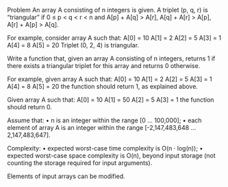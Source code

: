 Problem
An array A consisting of n integers is given. A triplet (p, q, r) is “triangular” if 0 ≤ p < q < r < n and A[p] + A[q] > A[r], A[q] + A[r] > A[p], A[r] + A[p] > A[q].

For example, consider array A such that: 
A[0] = 10
A[1] = 2
A[2] = 5
A[3] = 1
A[4] = 8
A[5] = 20
Triplet (0, 2, 4) is triangular.

Write a function that, given an array A consisting of n integers, returns 1 if there exists a triangular triplet for this array and returns 0 otherwise.

For example, given array A such that: 
A[0] = 10
A[1] = 2
A[2] = 5
A[3] = 1
A[4] = 8
A[5] = 20
the function should return 1, as explained above.

Given array A such that: 
A[0] = 10
A[1] = 50
A[2] = 5
A[3] = 1
the function should return 0.

Assume that:
• n is an integer within the range [0 … 100,000];
• each element of array A is an integer within the range [-2,147,483,648 … 2,147,483,647].

Complexity:
• expected worst-case time complexity is O(n · log(n));
• expected worst-case space complexity is O(n), beyond input storage (not counting the storage required for input arguments).

Elements of input arrays can be modified.
